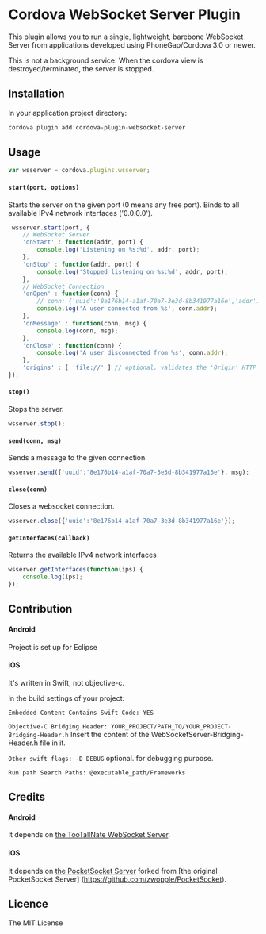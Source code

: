 # Cordova WebSocket Server Plugin

This plugin allows you to run a single, lightweight, barebone WebSocket Server from applications developed using PhoneGap/Cordova 3.0 or newer.

This is not a background service. When the cordova view is destroyed/terminated, the server is stopped.

## Installation ##

In your application project directory:

```bash
cordova plugin add cordova-plugin-websocket-server
```

## Usage ##

```javascript
var wsserver = cordova.plugins.wsserver;
```

#### `start(port, options)`
Starts the server on the given port (0 means any free port).
Binds to all available IPv4 network interfaces ('0.0.0.0').

```javascript
 wsserver.start(port, {
    // WebSocket Server
    'onStart' : function(addr, port) {
        console.log('Listening on %s:%d', addr, port);
    },
    'onStop' : function(addr, port) {
        console.log('Stopped listening on %s:%d', addr, port);
    },
    // WebSocket Connection
    'onOpen' : function(conn) {
        // conn: {'uuid':'8e176b14-a1af-70a7-3e3d-8b341977a16e','addr':'192.168.1.10'}
        console.log('A user connected from %s', conn.addr);
    },
    'onMessage' : function(conn, msg) {
        console.log(conn, msg);
    },
    'onClose' : function(conn) {
        console.log('A user disconnected from %s', conn.addr);
    },
    'origins' : [ 'file://' ] // optional. validates the 'Origin' HTTP Header.
});
```

#### `stop()`
Stops the server.

```javascript
wsserver.stop();
```

#### `send(conn, msg)`
Sends a message to the given connection.

```javascript
wsserver.send({'uuid':'8e176b14-a1af-70a7-3e3d-8b341977a16e'}, msg);
```

#### `close(conn)`
Closes a websocket connection.

```javascript
wsserver.close({'uuid':'8e176b14-a1af-70a7-3e3d-8b341977a16e'});
```

#### `getInterfaces(callback)`
Returns the available IPv4 network interfaces

```javascript
wsserver.getInterfaces(function(ips) {
    console.log(ips);
});
```

## Contribution

#### Android
Project is set up for Eclipse

#### iOS
It's written in Swift, not objective-c.

In the build settings of your project:

```Embedded Content Contains Swift Code: YES```

```Objective-C Bridging Header: YOUR_PROJECT/PATH_TO/YOUR_PROJECT-Bridging-Header.h```
Insert the content of the WebSocketServer-Bridging-Header.h file in it.

```Other swift flags: -D DEBUG``` optional. for debugging purpose.

```Run path Search Paths: @executable_path/Frameworks```

## Credits

#### Android
It depends on [the TooTallNate WebSocket Server](https://github.com/TooTallNate/Java-WebSocket).

#### iOS
It depends on [the PocketSocket Server](https://github.com/couchbasedeps/PocketSocket) forked from [the original PocketSocket Server] (https://github.com/zwopple/PocketSocket). 

## Licence ##

The MIT License
